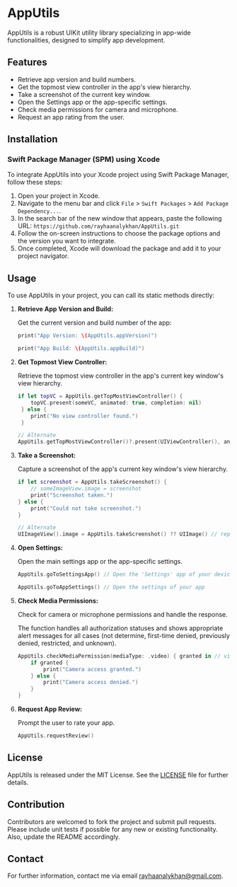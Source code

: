 # AppUtils

AppUtils is a robust UIKit utility library specializing in app-wide functionalities, designed to simplify app development.

## Features

- Retrieve app version and build numbers.
- Get the topmost view controller in the app's view hierarchy.
- Take a screenshot of the current key window.
- Open the Settings app or the app-specific settings.
- Check media permissions for camera and microphone.
- Request an app rating from the user.

## Installation

### Swift Package Manager (SPM) using Xcode

To integrate AppUtils into your Xcode project using Swift Package Manager, follow these steps:

1. Open your project in Xcode.
2. Navigate to the menu bar and click `File` > `Swift Packages` > `Add Package Dependency...`.
3. In the search bar of the new window that appears, paste the following URL: `https://github.com/rayhaanalykhan/AppUtils.git`
4. Follow the on-screen instructions to choose the package options and the version you want to integrate.
5. Once completed, Xcode will download the package and add it to your project navigator.

## Usage

To use AppUtils in your project, you can call its static methods directly:

1. **Retrieve App Version and Build:**

    Get the current version and build number of the app:

    ```swift
    print("App Version: \(AppUtils.appVersion)")
    ```    
    ```swift
    print("App Build: \(AppUtils.appBuild)")
    ```
    
2. **Get Topmost View Controller:** 
    
    Retrieve the topmost view controller in the app's current key window's view hierarchy.

    ```swift 
    if let topVC = AppUtils.getTopMostViewController() { 
        topVC.present(someVC, animated: true, completion: nil)
     } else { 
        print("No view controller found.")
     }
    ```
    ```swift 
    // Alternate
    AppUtils.getTopMostViewController()?.present(UIViewController(), animated: true, completion: nil) // replace UIViewController() with the controller you want to show
    ```

3. **Take a Screenshot:** 

    Capture a screenshot of the app's current key window's view hierarchy.

    ```swift 
    if let screenshot = AppUtils.takeScreenshot() { 
        // someImageView.image = screenshot
        print("Screenshot taken.") 
    } else { 
        print("Could not take screenshot.") 
    }
    ```
    ```swift 
    // Alternate
    UIImageView().image = AppUtils.takeScreenshot() ?? UIImage() // replace UIImageView() with the your imageView.
    ```

4. **Open Settings:**

    Open the main settings app or the app-specific settings.

    ```swift
    AppUtils.goToSettingsApp() // Open the 'Settings' app of your device

    AppUtils.goToAppSettings() // Open the settings of your app
    ```
    
5. **Check Media Permissions:** 

    Check for camera or microphone permissions and handle the response.

    The function handles all authorization statuses and shows appropriate alert messages for all cases (not determine, first-time denied, previously denied, restricted, and unknown).

    ```swift 
    AppUtils.checkMediaPermission(mediaType: .video) { granted in // video or audio permission
        if granted { 
            print("Camera access granted.") 
        } else { 
            print("Camera access denied.") 
        } 
    }
    ```

6. **Request App Review:** 

    Prompt the user to rate your app. 

    ```swift 
    AppUtils.requestReview()
    ```

## License

AppUtils is released under the MIT License. See the [LICENSE](https://github.com/rayhaanalykhan/AppUtils/blob/main/LICENSE.md) file for further details.

## Contribution

Contributors are welcomed to fork the project and submit pull requests. Please include unit tests if possible for any new or existing functionality. Also, update the README accordingly.

## Contact

For further information, contact me via email [rayhaanalykhan@gmail.com](mailto:rayhaanalykhan@gmail.com).

